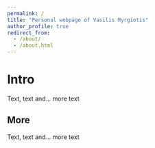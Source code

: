 ```yaml
---
permalink: /
title: "Personal webpage of Vasilis Myrgiotis"
author_profile: true
redirect_from: 
  - /about/
  - /about.html
---
```



Intro
======

Text, text and... more text  

More
------

Text, text and... more text  
